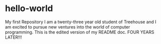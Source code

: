 # hello-world
My first Repository
I am a twenty-three year old student of Treehouse and I am excited to pursue new ventures into the world of computer programming.
This is the edited version of my README doc. FOUR YEARS LATER!!!
